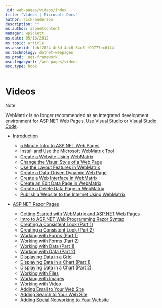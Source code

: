 ```yaml
---
uid: web-pages/videos/index
title: "Videos | Microsoft Docs"
author: rick-anderson
description: ""
ms.author: aspnetcontent
manager: wpickett
ms.date: 05/18/2012
ms.topic: article
ms.assetid: febf2824-4e3d-4dc6-84c5-f99777ec6144
ms.technology: dotnet-webpages
ms.prod: .net-framework
msc.legacyurl: /web-pages/videos
msc.type: book
---
```

Videos
====================

> [!NOTE] 
> WebMatrix is no longer recommended as an integrated development environment for ASP.NET Web Pages. Use [Visual Studio](xref:aspnet/web-pages/overview/getting-started/program-asp-net-web-pages-in-visual-studio) or [Visual Studio Code](https://code.visualstudio.com/).

- [Introduction](introduction/index.md)

    - [5 Minute Intro to ASP.NET Web Pages](introduction/5-minute-introduction-to-aspnet-web-pages.md)
    - [Install and Use the Microsoft WebMatrix Tool](introduction/install-and-use-the-microsoft-webmatrix-tool.md)
    - [Create a Website Using WebMatrix](introduction/create-a-website-using-webmatrix.md)
    - [Change the Visual Style of a Web Page](introduction/change-the-visual-style-of-a-web-page.md)
    - [Use the Layout Features in WebMatrix](introduction/use-the-layout-features-in-webmatrix.md)
    - [Create a Data-Driven Dynamic Web Page](introduction/create-a-data-driven-dynamic-web-page.md)
    - [Create a Web Interface in WebMatrix](introduction/create-a-web-interface-in-webmatrix.md)
    - [Create an Edit Data Page in WebMatrix](introduction/create-an-edit-data-page-in-webmatrix.md)
    - [Create a Delete Data Page in WebMatrix](introduction/create-a-delete-data-page-in-webmatrix.md)
    - [Publish a Website to the Internet Using WebMatrix](introduction/publish-a-website-to-the-internet-using-webmatrix.md)
- [ASP.NET Razor Pages](aspnet-razor-pages/index.md)

    - [Getting Started with WebMatrix and ASP.NET Web Pages](aspnet-razor-pages/getting-started-with-webmatrix-and-aspnet-web-pages.md)
    - [Intro to ASP.NET Web Programming Razor Syntax](aspnet-razor-pages/introduction-to-aspnet-web-programming-using-the-razor-syntax.md)
    - [Creating a Consistent Look (Part 1)](aspnet-razor-pages/creating-a-consistent-look-part-1.md)
    - [Creating a Consistent Look (Part 2)](aspnet-razor-pages/creating-a-consistent-look-part-2.md)
    - [Working with Forms (Part 1)](aspnet-razor-pages/working-with-forms-part-1.md)
    - [Working with Forms (Part 2)](aspnet-razor-pages/working-with-forms-part-2.md)
    - [Working with Data (Part 1)](aspnet-razor-pages/working-with-data-part-1.md)
    - [Working with Data (Part 2)](aspnet-razor-pages/working-with-data-part-2.md)
    - [Displaying Data in a Grid](aspnet-razor-pages/displaying-data-in-a-grid.md)
    - [Displaying Data in a Chart (Part 1)](aspnet-razor-pages/displaying-data-in-a-chart-part-1.md)
    - [Displaying Data in a Chart (Part 2)](aspnet-razor-pages/displaying-data-in-a-chart-part-2.md)
    - [Working with Files](aspnet-razor-pages/working-with-files.md)
    - [Working with Images](aspnet-razor-pages/working-with-images.md)
    - [Working with Video](aspnet-razor-pages/working-with-video.md)
    - [Adding Email to Your Web Site](aspnet-razor-pages/adding-email-to-your-web-site.md)
    - [Adding Search to Your Web Site](aspnet-razor-pages/adding-search-to-your-web-site.md)
    - [Adding Social Networking to Your Website](aspnet-razor-pages/adding-social-networking-to-your-website.md)